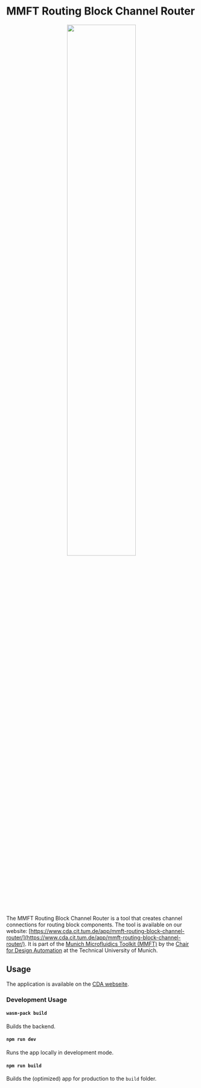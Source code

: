 # MMFT Routing Block Channel Router

<p align="center">
<img src="https://www.cda.cit.tum.de/research/microfluidics/logo-microfluidics-toolkit.png" style="margin:auto;width:60%"/>
</p>

The MMFT Routing Block Channel Router is a tool that creates channel connections for routing block components. 
The tool is available on our website: [https://www.cda.cit.tum.de/app/mmft-routing-block-channel-router/](https://www.cda.cit.tum.de/app/mmft-routing-block-channel-router/).
It is part of the [Munich Microfluidics Toolkit (MMFT)](https://www.cda.cit.tum.de/research/microfluidics/munich-microfluidics-toolkit/) by the [Chair for Design Automation](https://www.cda.cit.tum.de/) at the Technical University of Munich.

## Usage

The application is available on the [CDA webseite](https://www.cda.cit.tum.de/app/mmft-routing-block-channel-router/).

### Development Usage

#### `wasm-pack build`

Builds the backend.

#### `npm run dev`

Runs the app locally in development mode.

#### `npm run build`

Builds the (optimized) app for production to the `build` folder.
